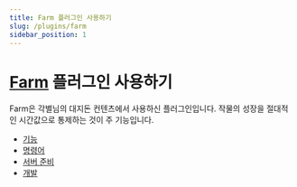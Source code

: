 ```yaml
---
title: Farm 플러그인 사용하기
slug: /plugins/farm
sidebar_position: 1
---
```


# [Farm](https://github.com/monun/farm) 플러그인 사용하기

Farm은 각별님의 대지돈 컨텐츠에서 사용하신 플러그인입니다. 작물의 성장을 절대적인 시간값으로 통제하는 것이 주 기능입니다.

- [기능](farm/features)
- [명령어](farm/commands)
- [서버 준비](farm/server-setup)
- [개발](farm/development)